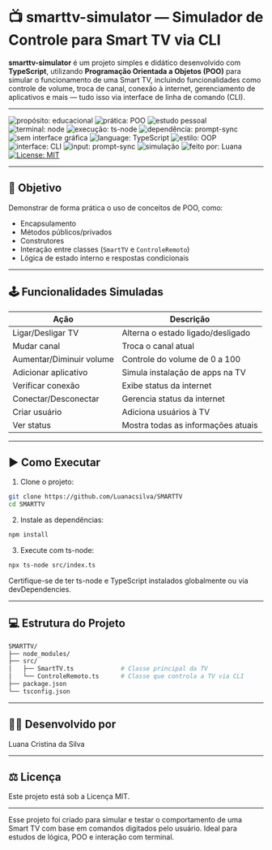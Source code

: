 # 📺 smarttv-simulator — Simulador de Controle para Smart TV via CLI

**smarttv-simulator** é um projeto simples e didático desenvolvido com **TypeScript**, utilizando **Programação Orientada a Objetos (POO)** para simular o funcionamento de uma Smart TV, incluindo funcionalidades como controle de volume, troca de canal, conexão à internet, gerenciamento de aplicativos e mais — tudo isso via interface de linha de comando (CLI).

---
![propósito: educacional](https://img.shields.io/badge/propósito-educacional-blueviolet)
![prática: POO](https://img.shields.io/badge/prática-POO-important)
![estudo pessoal](https://img.shields.io/badge/tipo-estudo%20pessoal-yellow)
![terminal: node](https://img.shields.io/badge/terminal-Node.js-lightgrey)
![execução: ts-node](https://img.shields.io/badge/execução-ts--node-blue)
![dependência: prompt-sync](https://img.shields.io/badge/dependência-prompt--sync-informational)
![sem interface gráfica](https://img.shields.io/badge/GUI-nenhuma-red)
![language: TypeScript](https://img.shields.io/badge/language-TypeScript-3178c6)
![estilo: OOP](https://img.shields.io/badge/estilo-OOP-red)
![interface: CLI](https://img.shields.io/badge/interface-CLI-blue)
![input: prompt-sync](https://img.shields.io/badge/input-prompt--sync-lightgrey)
![simulação](https://img.shields.io/badge/simulador-SmartTV-green)
![feito por: Luana](https://img.shields.io/badge/feito%20por-Luana%20Cristina%20da%20Silva-critical)
[![License: MIT](https://img.shields.io/badge/License-MIT-green.svg)](LICENSE)


---

## 🧠 Objetivo

Demonstrar de forma prática o uso de conceitos de POO, como:
- Encapsulamento
- Métodos públicos/privados
- Construtores
- Interação entre classes (`SmartTV` e `ControleRemoto`)
- Lógica de estado interno e respostas condicionais

---

## 🕹️ Funcionalidades Simuladas

| Ação                  | Descrição                             |
|-----------------------|----------------------------------------|
| Ligar/Desligar TV     | Alterna o estado ligado/desligado     |
| Mudar canal           | Troca o canal atual                   |
| Aumentar/Diminuir volume | Controle do volume de 0 a 100         |
| Adicionar aplicativo  | Simula instalação de apps na TV       |
| Verificar conexão     | Exibe status da internet              |
| Conectar/Desconectar  | Gerencia status da internet           |
| Criar usuário         | Adiciona usuários à TV                |
| Ver status            | Mostra todas as informações atuais    |

---

## ▶️ Como Executar

1. Clone o projeto:
```bash
git clone https://github.com/Luanacsilva/SMARTTV
cd SMARTTV
```

2. Instale as dependências:
```bash
npm install
```
3. Execute com ts-node:
```bash
npx ts-node src/index.ts
```
Certifique-se de ter ts-node e TypeScript instalados globalmente ou via devDependencies.

---
## 💻 Estrutura do Projeto
 ```bash
SMARTTV/
├── node_modules/
├── src/
│   ├── SmartTV.ts             # Classe principal da TV
│   └── ControleRemoto.ts      # Classe que controla a TV via CLI
├── package.json
└── tsconfig.json
```

---

## 🧑‍💻 Desenvolvido por

Luana Cristina da Silva

---

## ⚖️ Licença

Este projeto está sob a Licença MIT.

---

Esse projeto foi criado para simular e testar o comportamento de uma Smart TV com base em comandos digitados pelo usuário.
Ideal para estudos de lógica, POO e interação com terminal.




